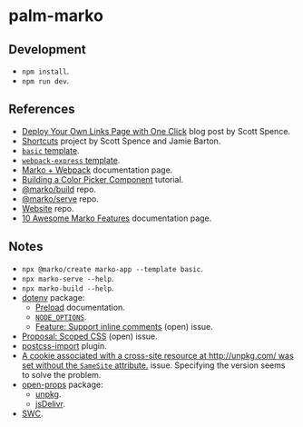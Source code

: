 # palm-marko

## Development

- `npm install`.
- `npm run dev`.

## References

- [Deploy Your Own Links Page with One Click](https://scottspence.com/posts/once-click-links-page) blog post by Scott Spence.
- [Shortcuts](https://github.com/notrab/shortcuts) project by Scott Spence and Jamie Barton.
- [`basic` template](https://github.com/marko-js/examples/tree/master/examples/basic).
- [`webpack-express` template](https://github.com/marko-js/examples/tree/master/examples/webpack-express).
- [Marko + Webpack](https://markojs.com/docs/webpack/) documentation page.
- [Building a Color Picker Component](https://markojs.com/docs/color-picker/) tutorial.
- [@marko/build](https://github.com/marko-js/cli/blob/main/packages/build/README.md) repo.
- [@marko/serve](https://github.com/marko-js/cli/blob/main/packages/serve/README.md) repo.
- [Website](https://github.com/marko-js/website) repo.
- [10 Awesome Marko Features](https://markojs.com/docs/10-awesome-marko-features/) documentation page.

## Notes

- `npx @marko/create marko-app --template basic`.
- `npx marko-serve --help`.
- `npx marko-build --help`.
- [dotenv](https://github.com/motdotla/dotenv) package:
  - [Preload](https://github.com/motdotla/dotenv#preload) documentation.
  - [`NODE_OPTIONS`](https://nodejs.org/api/cli.html#node_optionsoptions).
  - [Feature: Support inline comments](https://github.com/motdotla/dotenv/issues/524) (open) issue.
- [Proposal: Scoped CSS](https://github.com/marko-js/marko/issues/666) (open) issue.
- [postcss-import](https://github.com/postcss/postcss-import) plugin.
- [A cookie associated with a cross-site resource at http://unpkg.com/ was set without the `SameSite` attribute.](https://github.com/mjackson/unpkg/issues/234) issue. Specifying the version seems to solve the problem.
- [open-props](https://www.npmjs.com/package/open-props) package:
  - [unpkg](https://unpkg.com/browse/open-props@1.1.1/).
  - [jsDelivr](https://www.jsdelivr.com/package/npm/open-props).
- [SWC](https://swc.rs/).
